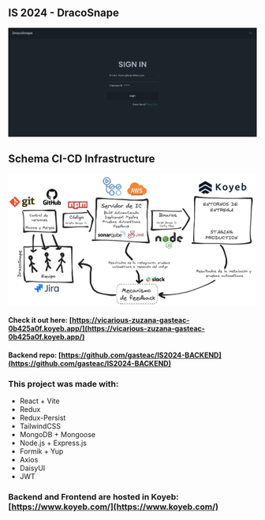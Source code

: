 ## IS 2024 - DracoSnape
![mainPage](https://github.com/gasteac/IS-2024-CI-CD/blob/main/frontend/public/images/pic.jpg?raw=true)
## Schema CI-CD Infrastructure
![schema](https://github.com/gasteac/IS2024-FRONTEND/blob/main/public/images/InfraIS2024.png?raw=true)

#### Check it out here: [https://vicarious-zuzana-gasteac-0b425a0f.koyeb.app/](https://vicarious-zuzana-gasteac-0b425a0f.koyeb.app/)

#### Backend repo: [https://github.com/gasteac/IS2024-BACKEND](https://github.com/gasteac/IS2024-BACKEND)

### This project was made with:
 - React + Vite
 - Redux
 - Redux-Persist
 - TailwindCSS
 - MongoDB + Mongoose
 - Node.js + Express.js
 - Formik + Yup
 - Axios
 - DaisyUI
 - JWT

### Backend and Frontend are hosted in Koyeb: [https://www.koyeb.com/](https://www.koyeb.com/)